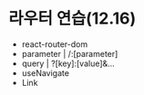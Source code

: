 # 라우터 연습(12.16)

- react-router-dom
- parameter | /:[parameter]
- query | ?[key]:[value]&...
- useNavigate
- Link
